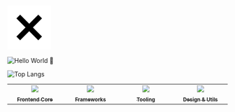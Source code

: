![X Icon](./icon.svg)

![Hello World 👋](https://readme-typing-svg.herokuapp.com?font=Fira+Code&weight=700&pause=1000&color=000000&width=435&lines=Hello+World+👋)


![Top Langs](https://github-readme-stats.vercel.app/api/top-langs?username=XERA-2011&layout=compact&show_icons=true&theme=calm_pink)


<table>
  <tr>
    <td align="center" width="120">
      <a href="#-frontend-core">
        <img src="https://skillicons.dev/icons?i=html,css,js,ts" /><br>
        <sub><b>Frontend Core</b></sub>
      </a>
    </td>
    <td align="center" width="120">
      <a href="#-frameworks--libraries">
        <img src="https://skillicons.dev/icons?i=vue,react,pinia" /><br>
        <sub><b>Frameworks</b></sub>
      </a>
    </td>
    <td align="center" width="120">
      <a href="#-tooling--environment">
        <img src="https://skillicons.dev/icons?i=vite,webpack,docker" /><br>
        <sub><b>Tooling</b></sub>
      </a>
    </td>
    <td align="center" width="120">
      <a href="#-design--utils">
        <img src="https://skillicons.dev/icons?i=vscode,postman,figma" /><br>
        <sub><b>Design & Utils</b></sub>
      </a>
    </td>
  </tr>
</table>
